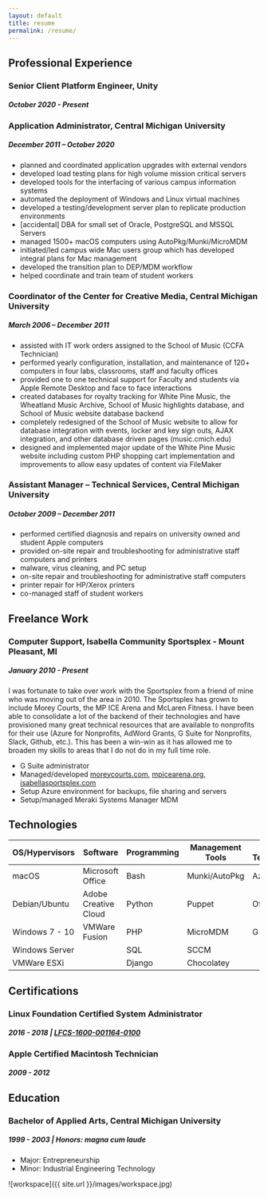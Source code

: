 ```yaml
---
layout: default
title: resume
permalink: /resume/
---
```


## **Professional Experience**

### **Senior Client Platform Engineer, Unity**

##### **October 2020 - Present**

### **Application Administrator, Central Michigan University**

##### **December 2011 – October 2020**

<!-- As an application administrator I am a jack of all trades. I am primarily
responsible for our third party on site hosted applications, but I have my hands
on many projects around the office and can spend time in specific areas as
needed. Working with a great team and more mature processes allowed me to
develop my skills in lots of interesting areas. Most recently, I have been
working on our client deployment and management of macOS and have revamped our
use of Munki, AutoPkg, DeployStudio and puppet. It has been a great opportunity
to work with many other departments campus wide to initiate plans for a campus
wide solution. We have had great success in streamlining our processes and have
some major plans for the continued growth of the macOS on campus. I have also
been able to work with our team of developers who mainly work in
Python/Django. -->

- planned and coordinated application upgrades with external vendors
- developed load testing plans for high volume mission critical servers
- developed tools for the interfacing of various campus information systems
- automated the deployment of Windows and Linux virtual machines
- developed a testing/development server plan to replicate production environments
- [accidental] DBA for small set of Oracle, PostgreSQL and MSSQL Servers
- managed 1500+ macOS computers using AutoPkg/Munki/MicroMDM
- initiated/led campus wide Mac users group which has developed integral plans for Mac management
- developed the transition plan to DEP/MDM workflow
- helped coordinate and train team of student workers

### **Coordinator of the Center for Creative Media, Central Michigan University**

##### **March 2006 – December 2011**

<!-- The coordinator position was a grant funded role that was created to aid in
starting the recording label White Pine Music. While I did record and mix from
time to time, my primary role was to alleviate some of the IT challenges that
were put on the Audio Production Manager at the School of Music. Together, we
managed around 120 Mac computers for Faculty/Staff and labs. The position was
funded for three years at which point they wanted to keep me on, but could only
fit a part time role into the budget. -->

- assisted with IT work orders assigned to the School of Music (CCFA Technician)
- performed yearly configuration, installation, and maintenance of 120+ computers in four labs, classrooms, staff and faculty offices
- provided one to one technical support for Faculty and students via Apple Remote Desktop and face to face interactions
- created databases for royalty tracking for White Pine Music, the Wheatland Music Archive, School of Music highlights database, and School of Music website database backend
- completely redesigned of the School of Music website to allow for database integration with events, locker and key sign outs, AJAX integration, and other database driven pages (music.cmich.edu)
- designed and implemented major update of the White Pine Music website including custom PHP shopping cart implementation and improvements to allow easy updates of content via FileMaker

<!-- - worked with the Faculty Center for Innovative Teaching in creating a custom database solution for their work orders and reporting
- assisted server planning, administration, and migration of Mac OS X Servers
- yearly planning and setup of 15 – 30 new computers
- assisted in project development of White Pine Music potential CD releases
- design for White Pine Music releases including CD covers, posters, and web advertising -->

### **Assistant Manager – Technical Services, Central Michigan University**

##### **October 2009 – December 2011**

<!-- I started at Technical Services working half time because the cut of hours at the
Center for Creative Media. Technical Services is the last line of support for many
offices on campus and is the primary repair depot for the institution and students.
I was able to hone a lot of problem solving skills while working in this role and
found many new challenges day after day. -->

- performed certified diagnosis and repairs on university owned and student Apple computers
- provided on-site repair and troubleshooting for administrative staff computers and printers
- malware, virus cleaning, and PC setup
- on-site repair and troubleshooting for administrative staff computers
- printer repair for HP/Xerox printers
- co-managed staff of student workers

<!-- - maintained the connect.cmich.edu website
- provided database support for the Telecom area

### **IT/Production Director, Grace Church – Mount Pleasant, MI**

##### **May 2003 – February 2006**

This was my first taste of an IT role. My primary role was in production, but
because of limited resources, I put a lot of time into learning how to manage
computers. We had a network of around 20 to 30 Macs and I can still remember the
debates on transitioning from OS9 to Mac OSX (which if you don't remember, was
not real great until 10.3 or so). I have fond memories of many late night
working with many great friends here a lot of whom got there professional career
path altered or tweaked while serving in this church.

- purchased, installed, and maintained Windows Server 2003, Mac OS X Server, VoIP telephone system, and other network and production related equipment including sound systems, lighting fixtures, and staging.
- created inventory system for computers and software, which included tagging system and online repair requests
- developed training materials for common computer tasks
- handled computer repair, maintenance, and installations

<!-- - managed a team of six to ten volunteers in charge of production for weekend services and special events. Production for services and events includes audio, lighting, video, and technical direction
- oversaw the development of the Grace Church website redesign
- scheduled teams, created event reviews, provided equipment maintenance and team building for those volunteers serving in production
- created manual for training volunteers on signal flow and sound engineering and taught yearly classes on technical issues
- managed a team of three volunteer designers and developed campaigns for Grace Church weekend services and special events
- created newspaper ads, large format displays, flyers, invitation cards, and banners for use in promotion -->

## **Freelance Work**

### **Computer Support, Isabella Community Sportsplex - Mount Pleasant, MI**

##### **January 2010 - Present**

I was fortunate to take over work with the Sportsplex from a friend of mine who
was moving out of the area in 2010. The Sportsplex has grown to include Morey
Courts, the MP ICE Arena and McLaren Fitness. I have been able to consolidate a
lot of the backend of their technologies and have provisioned many great
technical resources that are available to nonprofits for their use (Azure for
Nonprofits, AdWord Grants, G Suite for Nonprofits, Slack, Github, etc.). This
has been a win-win as it has allowed me to broaden my skills to areas that I do
not do in my full time role.

- G Suite administrator
- Managed/developed [moreycourts.com](http://www.moreycourts.com), [mpicearena.org](http://www.mpicearena.org), [isabellasportsplex.com](http://www.isabellasportsplex.com)
- Setup Azure environment for backups, file sharing and servers
- Setup/managed Meraki Systems Manager MDM

## **Technologies**

| OS/Hypervisors | Software             | Programming | Management Tools | Web Technologies |
| -------------- | -------------------- | ----------- | ---------------- | ---------------- |
| macOS          | Microsoft Office     | Bash        | Munki/AutoPkg    | Azure            |
| Debian/Ubuntu  | Adobe Creative Cloud | Python      | Puppet           | Office 365       |
| Windows 7 - 10 | VMWare Fusion        | PHP         | MicroMDM         | G Suite          |
| Windows Server |                      | SQL         | SCCM             |                  |
| VMWare ESXi    |                      | Django      | Chocolatey       |                  |

## **Certifications**

### **Linux Foundation Certified System Administrator**

##### **2016 - 2018 | [LFCS-1600-001164-0100](https://training.linuxfoundation.org/certification/verify-linux-certifications)**

### **Apple Certified Macintosh Technician**

##### **2009 - 2012**

## **Education**

### **Bachelor of Applied Arts, Central Michigan University**

##### **1999 - 2003 | Honors: _magna cum laude_**

- Major: Entrepreneurship
- Minor: Industrial Engineering Technology

![workspace]({{ site.url }}/images/workspace.jpg)
